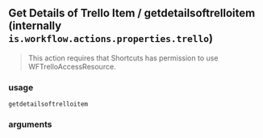 
## Get Details of Trello Item / getdetailsoftrelloitem (internally `is.workflow.actions.properties.trello`)


> This action requires that Shortcuts has permission to use WFTrelloAccessResource.

### usage
`getdetailsoftrelloitem `

### arguments

